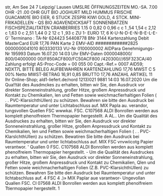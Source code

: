 str, Am See 24 7 Leipzig/ Lausen UMSLRE ÖFFNUNGSZEITEN MO.-SA. 7.00 OHR -21 .00 OHR GUT BIO JOGHURT MILD HUMMUS FRISCHE GUACAM01E BIO EIER, 6 STUCK ZESPRI KIWI GOLD, 4 STCK. MINI-FRIKADELLEN - QS BIO AGAVENDICKSAFT SONNENBATZEN FISCHSPEZIALITATEN CRANBERRIES 1.15 0 0,82 0 0,96 c c 1 ,54 1,54 c 2,12 c 1,63 0 c 2,51 1,44 0 2 12 c 1 ,93 c ZU 1- EURO 17, 6 K-U-N-D-E-N-B-E-L-E-G' Terminano : TA-Nr 624423 54408778 BNr 3144 Kartenzahlung Debit MasterCard EUR 17,76 PAN Karte 2 EMV-AID ############2825 0000000041010 803330133 VU-Nr 0100000002 AIDPara Genehmigungs-Nr 195993 Datum 16.07.20 14:03 Uhr EMV-Daten 0000048000/ 800/04000000 00/F850ACF800/FC50ACF800 /420300///65F323CA/40 Zahlung erfolgt AS-Proc-Code = 00 055 00 Capt.-Ref.= 0007 AID59; NDXT7L BITTE BELEG AUFBEWAHREN KARTENZAHLUNG 17,76 MWST C 5 00% Netto MWST-BETRAG 16,91 0,85 BRUTTO 17,76 ANZAHL ARTIKEL 11 Ihr Online-Shop; ald1-liefert.de/nord 1213)021 9881 14:03 16.07.2020 Um die Qua!!tät des Ausdmckes zu erhalten, bitten wir Sie, den Ausdruck vor direkter Sonneneinstrahlung, großer Hitze, großem Anpressdruck und Kontakt zu Chemikalien, len und Fetten sowie weichmacfierhaltigen Folien ( . . PVC-KlarsichthUllen) zu schützen. Bewahren sie bitte den Ausdruck bei Raumtemperatur und unter Lichtabschluss auf. MIX Papla au. verandor, tungsvollen Quellen FSC wwwkai. FSC. C107568 ALDI Bonrollen werden aus komplett phenolfreiem Thermopapier hergestellt. A AL.. Um die Qualität des Ausdruckes zu erhalten, bitten wir Sie, den Ausdruck vor direkter Sonneneinstrahlung, großer Hitze, großem Anpressdruck und Kontakt zu Chemikalien, len und Fetten sowie weichmacherhaltigen Folien ( . . PVC-KlarsIchthUllen) zu schützen. Bewatiren Sie bitte den Ausdruck bei Raumtemperatur und unter lichtabschluss auf. MIX FSC vnvwiicotg Papier verantwor. ' Quallen 0 FSC. C107568 ALDI Bonrollen werden aus komplett phenolfreiem Thermopapier hergestellt. - Um die Qualität des Ausdruckes zu erhalten, bitten wir Sie, den Ausdruck vor direkter Sonneneinstrahlung, großer Hitze, großem Anpressdruck und Kontakt zu Chemikalien, Qlen und Fetten sowie weichmacherhaltigen Folien (Z.B. PVC-KlarsichthUllen) zu schützen. Bewahren Sie bitte den Ausdruck bei Raumtemperatur und unter llchtabschluss auf. 4 FSC 4 .)» MIX Paplar aue varantwor- Ungevollan Quallen FSC. CI 07568 ALDI Bonrollen werden aus komplett phenolfreiem Ttiermopapier hergestellt. 1